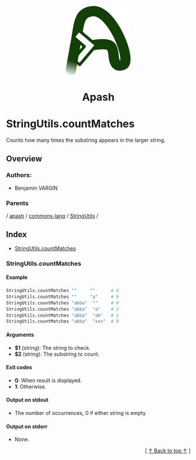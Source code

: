 
<div align='center' id='apash-top'>
  <a href='https://github.com/hastec-fr/apash'>
    <img alt='apash-logo' src='../../../../../../../assets/apash-logo.svg'/>
  </a>

  # Apash
</div>

# StringUtils.countMatches

Counts how many times the substring appears in the larger string.

## Overview

### Authors:
* Benjamin VARGIN

### Parents
<!-- apash.parentBegin -->
[](../../../../.md) / [apash](../../../apash.md) / [commons-lang](../../commons-lang.md) / [StringUtils](../StringUtils.md) / 
<!-- apash.parentEnd -->

## Index

* [StringUtils.countMatches](#stringutilscountmatches)

### StringUtils.countMatches

#### Example

```bash
StringUtils.countMatches ""     ""      # 0
StringUtils.countMatches ""     "a"     # 0
StringUtils.countMatches "abba"  ""     # 0
StringUtils.countMatches "abba"  "a"    # 2
StringUtils.countMatches "abba"  "ab"   # 1
StringUtils.countMatches "abba"  "xxx"  # 0
```

#### Arguments

* **$1** (string): The string to check.
* **$2** (string): The substring to count.

#### Exit codes

* **0**: When result is displayed.
* **1**: Otherwise.

#### Output on stdout

* The number of occurrences, 0 if either string is empty

#### Output on stderr

* None.


  <div align='right'>[ <a href='#apash-top'>↑ Back to top ↑</a> ]</div>

